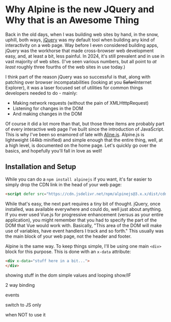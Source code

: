 # Why Alpine is the new JQuery and Why that is an Awesome Thing

Back in the old days, when I was building web sites by hand, in the snow, uphill, both ways, [jQuery](https://jquery.com/) was my default tool when building any kind of interactivity on a web page. Way before I even considered building apps, jQuery was the workhorse that made cross-browser web development easy, and, at least a bit, less painful. In 2024, it's still prevalent and in use in vast majority of web sites. (I've seen various numbers, but all point to *at least* roughly three fourths of the web sites in use today.) 

I think part of the reason jQuery was so successful is that, along with patching over browser incompatabilities (looking at you <strike>Safari</strike>Internet Explorer), it was a laser focused set of utilities for common things developers needed to do - mainly:

* Making network requests (without the pain of XMLHtttpRequest)
* Listening for changes in the DOM
* And making changes in the DOM

Of course it did a lot more than that, but those three items are probably part of every interactive web page I've built since the introduction of JavaScript. This is why I've been so enamored of late with [Aline.js](https://alpinejs.dev/). Alpine.js is lightweight (44kb minified) and simple enough that the entire thing, well, at a high level, is documented on the home page. Let's quickly go over the basics, and hopefully you'll fall in love as well!

## Installation and Setup

While you can do a `npm install alpinejs` if you want, it's far easier to simply drop the CDN link in the head of your web page:

```html
<script defer src="https://cdn.jsdelivr.net/npm/alpinejs@3.x.x/dist/cdn.min.js"></script>
```

While that's easy, the next part requires a tiny bit of thought. jQuery, once installed, was available everywhere and could do, well just about anything. If you ever used Vue.js for progressive enhancement (versus as your entire application), you might remember that you had to specify the part of the DOM that Vue would work with. Basically, "This area of the DOM will make use of variables, have event handlers I track and so forth." This usually was the main block of your web page, not the header and footer.

Alpine is the same way. To keep things simple, I'll be using one main `<div>` block for this purpose. This is done with an `x-data` attribute:

```html
<div x-data="stuff here in a bit...">
</div>
```



showing stuff in the dom
simple values and looping
show/IF

2 way binding

events

switch to JS only

when NOT to use it

